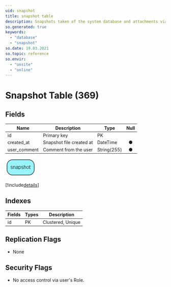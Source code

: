 ```yaml
---
uid: snapshot
title: snapshot table
description: Snapshots taken of the system database and attachments via soap
so.generated: true
keywords:
  - "database"
  - "snapshot"
so.date: 19.03.2021
so.topic: reference
so.envir:
  - "onsite"
  - "online"
---
```


# Snapshot Table (369)

## Fields

| Name | Description | Type | Null |
|------|-------------|------|:----:|
|id|Primary key|PK| |
|created\_at|Snapshot file created at|DateTime|&#x25CF;|
|user\_comment|Comment from the user|String(255)|&#x25CF;|


![snapshot table relationship diagram](media\snapshot.png)

[!include[details](./includes/snapshot.md)]

## Indexes

| Fields | Types | Description |
|--------|-------|-------------|
|id |PK |Clustered, Unique |

## Replication Flags

* None

## Security Flags

* No access control via user's Role.

